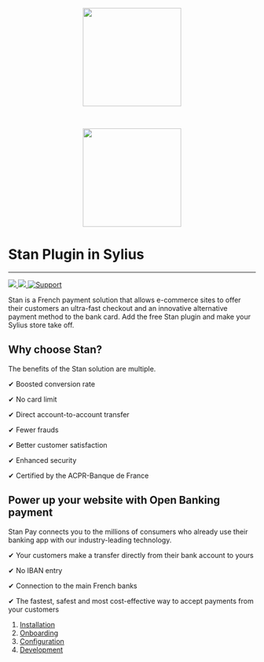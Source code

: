 <p align="center">
    <a href="https://www.stan-business.fr" target="_blank">
        <img src="https://uploads-ssl.webflow.com/6244c80f2415f9499e3eb441/6256f6482c7c155a8f5a39b0_logo_stan_nobg_gradv2-min.png" width="200"  />
    </a>
</p>
<br/>
<p align="center">
    <a href="https://sylius.com" target="_blank">
        <img src="https://demo.sylius.com/assets/shop/img/logo.png" width="200"  />
    </a>
</p>

# Stan Plugin in Sylius
----

[![](https://img.shields.io/packagist/l/stan-business/sylius-stan-plugin.svg) ](https://packagist.org/packages/stan-business/sylius-stan-plugin "License") [ ![](https://img.shields.io/packagist/v/stan-business/sylius-stan-plugin.svg) ](https://packagist.org/packages/stan-business/sylius-stan-plugin "Version") [![Support](https://img.shields.io/badge/support-contact%20author-blue])](https://compte.stan-app.fr)

Stan is a French payment solution that allows e-commerce sites to offer their customers an ultra-fast checkout and an innovative alternative payment method to the bank card. Add the free Stan plugin and make your Sylius store take off.

## Why choose Stan?

The benefits of the Stan solution are multiple.
 
✔ Boosted conversion rate

✔ No card limit

✔ Direct account-to-account transfer

✔ Fewer frauds

✔ Better customer satisfaction

✔ Enhanced security

✔ Certified by the ACPR-Banque de France

## Power up your website with Open Banking payment

Stan Pay connects you to the millions of consumers who already use their banking app with our industry-leading technology.
 
✔ Your customers make a transfer directly from their bank account to yours

✔ No IBAN entry

✔ Connection to the main French banks

✔ The fastest, safest and most cost-effective way to accept payments from your customers


1. [Installation](docs/installation.md)
1. [Onboarding](docs/onboarding.md)
1. [Configuration](docs/configuration.md)
1. [Development](docs/development.md)
